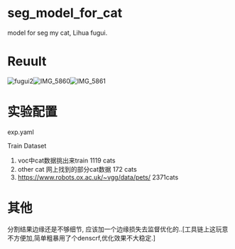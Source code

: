 # seg_model_for_cat
model for seg my cat, Lihua fugui.

# Reuult
![fugui2](https://user-images.githubusercontent.com/29834982/205576956-efc96ceb-5e52-4434-b7cd-6d4146075cf5.JPG)![IMG_5860](https://user-images.githubusercontent.com/29834982/205576981-3bf5b423-3851-4f15-ad1b-aeb1e13779cd.JPG)![IMG_5861](https://user-images.githubusercontent.com/29834982/205576986-03332bfa-edbb-481a-92bb-cabad4238c78.JPG) 

# 实验配置
exp.yaml

 Train Dataset
1. voc中cat数据挑出来train   1119 cats
2.  other cat 网上找到的部分cat数据  172 cats 
3. https://www.robots.ox.ac.uk/~vgg/data/pets/   2371cats

# 其他
分割结果边缘还是不够细节, 应该加一个边缘损失去监督优化的..[工具链上这玩意不方便加,简单粗暴用了个denscrf,优化效果不大稳定.]
